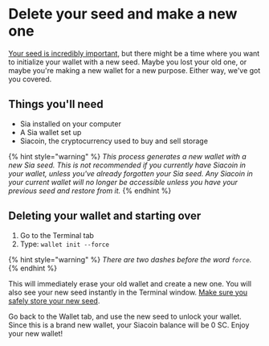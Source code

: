# Delete your seed and make a new one

[Your seed is incredibly important](../../the-importance-of-your-seed.md), but there might be a time where you want to initialize your wallet with a new seed. Maybe you lost your old one, or maybe you're making a new wallet for a new purpose. Either way, we've got you covered.

## Things you'll need

* Sia installed on your computer
* A Sia wallet set up
* Siacoin, the cryptocurrency used to buy and sell storage

{% hint style="warning" %}
_This process generates a new wallet with a new Sia seed. This is not recommended if you currently have Siacoin in your wallet, unless you've already forgotten your Sia seed. Any Siacoin in your current wallet will no longer be accessible unless you have your previous seed and restore from it._
{% endhint %}

## Deleting your wallet and starting over

1. Go to the Terminal tab
2. Type: `wallet init --force`

{% hint style="warning" %}
_There are two dashes before the word `force`._
{% endhint %}

This will immediately erase your old wallet and create a new one. You will also see your new seed instantly in the Terminal window. [Make sure you safely store your new seed](../../the-importance-of-your-seed.md).

Go back to the Wallet tab, and use the new seed to unlock your wallet. Since this is a brand new wallet, your Siacoin balance will be 0 SC. Enjoy your new wallet!
